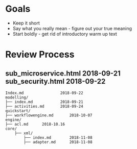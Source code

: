# Goals

 * Keep it short
 * Say what you really mean - figure out your true meaning
 * Start boldly - get rid of introductory warm up text
 

# Review Process


sub_microservice.html		2018-09-21
sub_security.html			2018-09-22 
---------


	Index.md				2018-09-22 
	modelling/
	├── index.md			2018-09-21
	├── activities.md		2018-09-24
	quickstart/
	├── workflowengine.md		2018-10-07
	engine/
	├── acl.md		2018-10.16
	core/
		├── xml/
			├── index.md		2018-11-08
			├── adapter.md		2018-11-08

				
				
